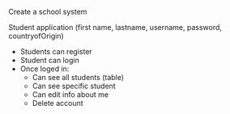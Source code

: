 Create a school system

Student application (first name, lastname, username, password, countryofOrigin)
- Students can register
- Student can login
- Once loged in:
    - Can see all students (table)
    - Can see specific student
    - Can edit info about me
    - Delete account

